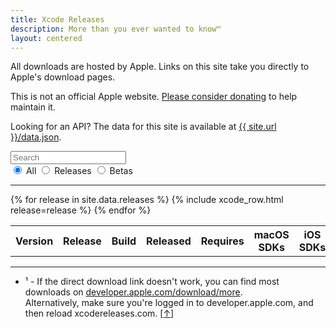 ```yaml
---
title: Xcode Releases
description: More than you ever wanted to know™
layout: centered
---
```


<script type="text/javascript">
{% include xcodereleases.js %}
</script>

All downloads are hosted by Apple. Links on this site take you directly to Apple's download pages.

This is not an official Apple website. [Please consider donating](https://paypal.me/XcodeReleases) to help maintain it.

Looking for an API? The data for this site is available at <a href="{{ site.url }}/data.json">{{ site.url }}/data.json</a>.

<div id="search">
  <input type="search" id="filter-text" oninput="filter()" placeholder="Search"/>
  <br />
  <input type="radio" name="filter-release" id="filter-all" value="" checked  onchange="filter()" />
  <label for="filter-all">All</label>

  <input type="radio" name="filter-release" id="filter-releases" value="release" onchange="filter()" />
  <label for="filter-release">Releases</label>

  <input type="radio" name="filter-release" id="filter-beta" value="beta" onchange="filter()" />
  <label for="filter-beta">Betas</label>
</div>

---

<table id="xcodes">
  <tr>
    <th>Version</th>
    <th>Release</th>
    <th>Build</th>
    <th>Released</th>
    <th>Requires</th>
    <th>macOS SDKs</th>
    <th>iOS SDKs</th>
    <th>watchOS SDKs</th>
    <th>tvOS SDKs</th>
    <th>Download Size</th>
    <th><a name="ret-fn1"></a>Download<a href="#fn1">¹</a></th>
    <th>Release Notes<a href="#fn1">¹</a></th>
  </tr>
{% for release in site.data.releases %}
  {% include xcode_row.html release=release %}
{% endfor %}
</table>

---

<ul>
  <li><a name="fn1"></a>¹ - If the direct download link doesn't work, you can find most downloads on <a href="https://developer.apple.com/download/more">developer.apple.com/download/more</a>.<br />Alternatively, make sure you're logged in to developer.apple.com, and then reload xcodereleases.com. <a href="#ret-fn1">[↑]</a></li>
</ul>
